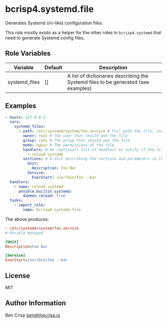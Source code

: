 # bcrisp4.systemd.file

Generates Systemd (ini-like) configuration files.

This role mostly exists as a helper for the other roles in `bcrisp4.systemd` that need to generate Systemd config files.

## Role Variables

| Variable      | Default | Description                                                                        |
|---------------|---------|------------------------------------------------------------------------------------|
| systemd_files | []      | A list of dictionaries describing the Systemd files to be generated (see examples) |

## Examples

```yaml
- hosts: 127.0.0.1
  vars:
    systemd_files:
      - path: /etc/systemd/system/foo.service # Full path the file, including the extension
        owner: root # The user that should own the file
        group: root # The group that should own the file
        mode: ugo=r # The permissions of the file
        handlers: # An (optional) list of handlers to notify if the file has changed
          - reload systemd
        sections: # A dict describing the sections and parameters in the file
          Unit:
            Description: Foo Bar
          Service:
            ExecStart: /usr/bin/foo --bar
  handlers:
    - name: reload systemd
      ansible.builtin.systemd:
        daemon_reload: true
  tasks:
    - import_role:
        name: bcrisp4.systemd.file
```

The above produces:
```ini
~ /etc/systemd/system/foo.service
# Ansible managed

[Unit]
Description=Foo Bar

[Service]
ExecStart=/usr/bin/foo --bar
```

## License

MIT

## Author Information

Ben Crisp <ben@thecrisp.io>
